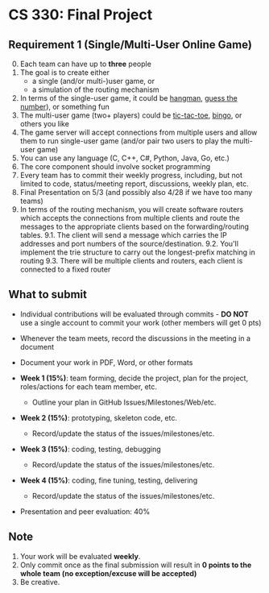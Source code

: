 # CS 330: Final Project


## Requirement 1 (Single/Multi-User Online Game)

0. Each team can have up to **three** people
1. The goal is to create either
   * a single (and/or multi-)user game, or 
   * a simulation of the routing mechanism
2. In terms of the single-user game, it could be [hangman](https://en.wikipedia.org/wiki/Hangman_(game)), [guess the number](https://www.goobix.com/games/guess-the-number/)), or something fun
3. The multi-user game (two+ players) could be [tic-tac-toe](https://playtictactoe.org/), [bingo](https://en.wikipedia.org/wiki/Bingo_(American_version)), or others you like
4. The game server will accept connections from multiple users and allow them to run single-user game (and/or pair two users to play the multi-user game)
5. You can use any language (C, C++, C#, Python, Java, Go, etc.)
6. The core component should involve socket programming
7. Every team has to commit their weekly progress, including, but not limited to code, status/meeting report, discussions, weekly plan, etc.
8. Final Presentation on 5/3 (and possibly also 4/28 if we have too many teams)
9. In terms of the routing mechanism, you will create software routers which accepts the connections from multiple clients and route the messages to the appropriate clients based on the forwarding/routing tables.
   9.1. The client will send a message which carries the IP addresses and port numbers of the source/destination.
   9.2. You'll implement the trie structure to carry out the longest-prefix matching in routing
   9.3. There will be multiple clients and routers, each client is connected to a fixed router

## What to submit

  * Individual contributions will be evaluated through commits - **DO NOT** use a single account to commit your work (other members will get 0 pts)
  * Whenever the team meets, record the discussions in the meeting in a document
  * Document your work in PDF, Word, or other formats

* **Week 1 (15%)**: team forming, decide the project, plan for the project, roles/actions for each team member, etc.
  * Outline your plan in GitHub Issues/Milestones/Web/etc.
* **Week 2 (15%)**: prototyping, skeleton code, etc.
  * Record/update the status of the issues/milestones/etc.
* **Week 3 (15%)**: coding, testing, debugging
  * Record/update the status of the issues/milestones/etc.
* **Week 4 (15%)**: coding, fine tuning, testing, delivering
  * Record/update the status of the issues/milestones/etc.
* Presentation and peer evaluation: 40%

## Note

1. Your work will be evaluated **weekly**.
2. Only commit once as the final submission will result in **0 points to the whole team (no exception/excuse will be accepted)**
3. Be creative.